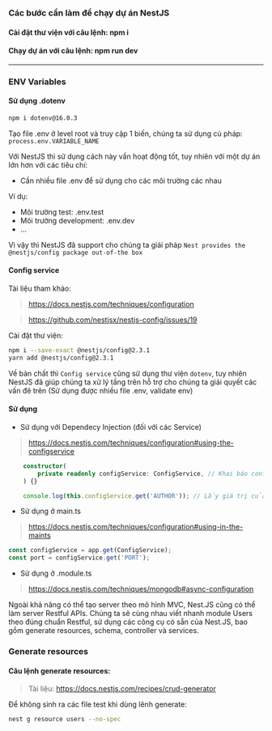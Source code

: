 ### Các bước cần làm để chạy dự án NestJS

#### Cài đặt thư viện với câu lệnh: npm i

#### Chạy dự án với câu lệnh: npm run dev

---

### ENV Variables

#### Sử dụng .dotenv

```bash
npm i dotenv@16.0.3
```

Tạo file .env ở level root và truy cập 1 biến, chúng ta sử dụng cú pháp: `process.env.VARIABLE_NAME`

Với NestJS thì sử dụng cách này vẩn hoạt động tốt, tuy nhiên với một dự án lớn hơn với các tiêu chí:

- Cần nhiều file .env để sử dụng cho các môi trường các nhau

Ví dụ:

- Môi trường test: .env.test
- Môi trường development: .env.dev
- ...

Vì vậy thì NestJS đã support cho chúng ta giải pháp `Nest provides the @nestjs/config package out-of-the box`

#### Config service

Tài liệu tham khảo:

> https://docs.nestjs.com/techniques/configuration

> https://github.com/nestjsx/nestjs-config/issues/19

Cài đặt thư viện:

```bash
npm i --save-exact @nestjs/config@2.3.1
yarn add @nestjs/config@2.3.1
```

Về bản chất thì `Config service` cũng sử dụng thư viện `dotenv`, tuy nhiên NestJS đã giúp chúng ta xử lý tầng trên hỗ trợ cho chúng ta giải quyết các vấn đê trên (Sử dụng được nhiều file .env, validate env)

#### Sử dụng

- Sử dụng với Dependecy Injection (đối với các Service)

> https://docs.nestjs.com/techniques/configuration#using-the-configservice

```ts
    constructor(
        private readonly configService: ConfigService, // Khai báo config service ở constructor (Dependecy Injection)
    ) {}

    console.log(this.configService.get('AUTHOR')); // Lấy giá trị của .env bằng phương thức `configService.get("NAME_VARIABLE")`
```

- Sử dụng ở main.ts

> https://docs.nestjs.com/techniques/configuration#using-in-the-maints

```ts
const configService = app.get(ConfigService);
const port = configService.get('PORT');
```

- Sử dụng ở .module.ts

> https://docs.nestjs.com/techniques/mongodb#async-configuration

Ngoài khả năng có thể tạo server theo mô hình MVC, Nest.JS cũng có thể làm server Restful APIs. Chúng ta sẽ cùng nhau viết nhanh module Users theo đúng chuẩn Restful, sử dụng các công cụ có sẵn của Nest.JS, bao gồm generate resources, schema, controller và services.

### Generate resources

#### Câu lệnh generate resources:

> Tài liệu: https://docs.nestjs.com/recipes/crud-generator

Để không sinh ra các file test khi dùng lênh generate:

```bash
nest g resource users --no-spec
```
